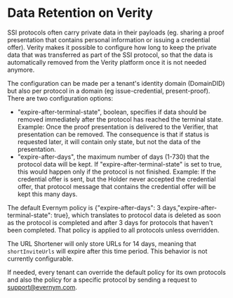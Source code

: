 # Data Retention on Verity

SSI protocols often carry private data in their payloads (eg. sharing a proof presentation that contains personal information or issuing a credential offer). Verity makes it possible to configure how long to keep the private data that was transferred as part of the SSI protocol, so that the data is automatically removed from the Verity platform once it is not needed anymore.

The configuration can be made per a tenant's identity domain (DomainDID) but also per protocol in a domain (eg issue-credential, present-proof). There are two configuration options:
- "expire-after-terminal-state", boolean, specifies if data should be removed immediately after the protocol has reached the terminal state. Example: Once the proof presentation is delivered to the Verifier, that presentation can be removed. The consequence is that if status is requested later, it will contain only state, but not the data of the presentation.
- "expire-after-days", the maximum number of days (1-730) that the protocol data will be kept. If "expire-after-terminal-state" is set to true, this would happen only if the protocol is not finished. Example: If the credential offer is sent, but the Holder never accepted the credential offer, that protocol message that contains the credential offer will be kept this many days.

The default Evernym policy is {"expire-after-days": 3 days,"expire-after-terminal-state": true}, which translates to protocol data is deleted as soon as the protocol is completed and after 3 days for protocols that haven't been completed. That policy is applied to all protocols unless overridden.

The URL Shortener will only store URLs for 14 days, meaning that `shortInviteUrls` will expire after this time period. This behavior is not currently configurable.

If needed, every tenant can override the default policy for its own protocols and also the policy for a specific protocol by sending a request to support@evernym.com.
